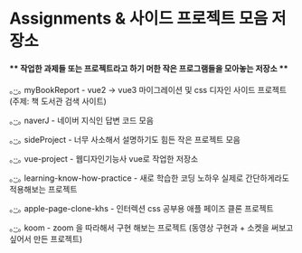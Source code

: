 ﻿# Assignments & 사이드 프로젝트 모음 저장소


#### ** 작업한 과제들 또는 프로젝트라고 하기 머한 작은 프로그램들을 모아놓는 저장소 ** 


｡·͜·｡ myBookReport - vue2 -> vue3 마이그레이션 및 css 디자인 사이드 프로젝트 (주제: 책 도서관 검색 사이트)

｡·͜·｡ naverJ - 네이버 지식인 답변 코드 모음

｡·͜·｡ sideProject - 너무 사소해서 설명하기도 힘든 작은 프로젝트 모음

｡·͜·｡ vue-project - 웹디자인기능사 vue로 작업한 저장소

｡·͜·｡ learning-know-how-practice - 새로 학습한 코딩 노하우 실제로 간단하게라도 적용해보는 프로젝트

｡·͜·｡ apple-page-clone-khs - 인터렉션 css 공부용 애플 페이즈 클론 프로젝트

｡·͜·｡ koom - zoom 을 따라해서 구현 해보는 프로젝트 (동영상 구현과 + 소켓을 써보고 싶어서 만든 프로젝트)
